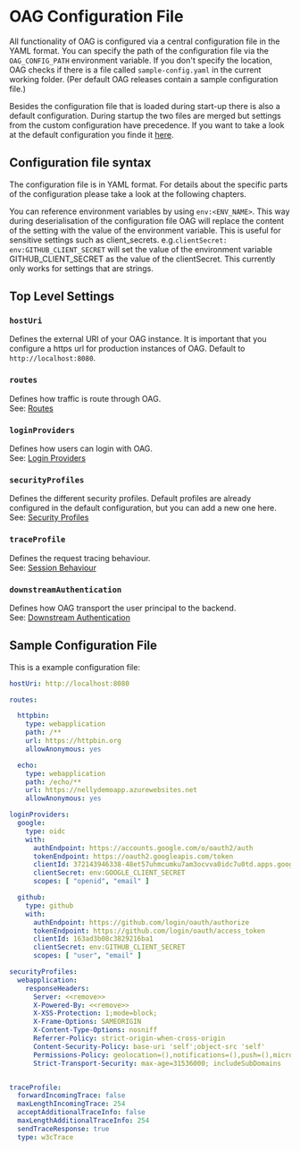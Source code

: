 # OAG Configuration File

All functionality of OAG is configured via a central configuration file in the YAML format. You can specify the path of the configuration file via the `OAG_CONFIG_PATH` environment variable. If you don't specify the location, OAG checks if there is a file called `sample-config.yaml` in the current working folder. (Per default OAG releases contain a sample configuration file.)

Besides the configuration file that is loaded during start-up there is also a default configuration. During startup the two files are merged but settings from the custom configuration have precedence. If you want to take a look at the default configuration you finde it [here](https://github.com/gianlucafrei/Application-Gateway/blob/main/oag/src/main/resources/default-config.yaml).

## Configuration file syntax
The configuration file is in YAML format. For details about the specific parts of the configuration please take a look at the following chapters.

You can reference environment variables by using `env:<ENV_NAME>`. This way during deserialisation of the configuration file OAG will replace the content of the setting with the value of the environment variable. This is useful for sensitive settings such as client_secrets. e.g.`clientSecret: env:GITHUB_CLIENT_SECRET` will set the value of the environment variable GITHUB_CLIENT_SECRET as the value of the clientSecret. This currently only works for settings that are strings.

## Top Level Settings

### `hostUri`

Defines the external URI of your OAG instance. It is important that you configure a https url for production instances of OAG.
Default to `http://localhost:8080`.

### `routes`

Defines how traffic is route through OAG. <br/> 
See: [Routes](/docs/Configuration-Routes)

### `loginProviders`

Defines how users can login with OAG. <br/> 
See: [Login Providers](/docs/Configuration-Login-Providers)

### `securityProfiles`

Defines the different security profiles. Default profiles are already configured in the default configuration, but you can add a new one here. <br/> 
See: [Security Profiles](/docs/Configuration-SecurityProfiles)

### `traceProfile`

Defines the request tracing behaviour. <br/> 
See: [Session Behaviour](/docs/Configuration-Session-Behaviour)

### `downstreamAuthentication`

Defines how OAG transport the user principal to the backend. <br/> 
See: [Downstream Authentication](https://github.com/gianlucafrei/Application-Gateway/wiki/Configuration:-DownstreamAuthentication)

## Sample Configuration File
This is a example configuration file:

```yaml
hostUri: http://localhost:8080

routes:

  httpbin:
    type: webapplication
    path: /**
    url: https://httpbin.org
    allowAnonymous: yes

  echo:
    type: webapplication
    path: /echo/**
    url: https://nellydemoapp.azurewebsites.net
    allowAnonymous: yes

loginProviders:
  google:
    type: oidc
    with:
      authEndpoint: https://accounts.google.com/o/oauth2/auth
      tokenEndpoint: https://oauth2.googleapis.com/token
      clientId: 372143946338-48et57uhmcumku7am3ocvva0idc7u0td.apps.googleusercontent.com
      clientSecret: env:GOOGLE_CLIENT_SECRET
      scopes: [ "openid", "email" ]

  github:
    type: github
    with:
      authEndpoint: https://github.com/login/oauth/authorize
      tokenEndpoint: https://github.com/login/oauth/access_token
      clientId: 163ad3b08c3829216ba1
      clientSecret: env:GITHUB_CLIENT_SECRET
      scopes: [ "user", "email" ]

securityProfiles:
  webapplication:
    responseHeaders:
      Server: <<remove>>
      X-Powered-By: <<remove>>
      X-XSS-Protection: 1;mode=block;
      X-Frame-Options: SAMEORIGIN
      X-Content-Type-Options: nosniff
      Referrer-Policy: strict-origin-when-cross-origin
      Content-Security-Policy: base-uri 'self';object-src 'self'
      Permissions-Policy: geolocation=(),notifications=(),push=(),microphone=(),camera=(),speaker=(),vibrate=(),fullscreen=(),payment=(),usb=(),magnetometer=(),gyroscope=(),accelerometer=()
      Strict-Transport-Security: max-age=31536000; includeSubDomains


traceProfile:
  forwardIncomingTrace: false
  maxLengthIncomingTrace: 254
  acceptAdditionalTraceInfo: false
  maxLengthAdditionalTraceInfo: 254
  sendTraceResponse: true
  type: w3cTrace
```
